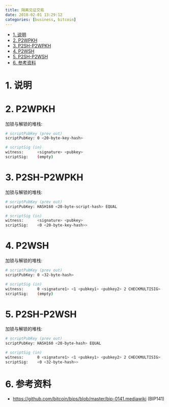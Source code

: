 ```yaml
---
title: 隔离见证交易
date: 2018-02-01 13:29:12
categories: [business, bitcoin]
---
```


<!-- TOC -->

- [1. 说明](#1-说明)
- [2. P2WPKH](#2-p2wpkh)
- [3. P2SH-P2WPKH](#3-p2sh-p2wpkh)
- [4. P2WSH](#4-p2wsh)
- [5. P2SH-P2WSH](#5-p2sh-p2wsh)
- [6. 参考资料](#6-参考资料)

<!-- /TOC -->

<a id="markdown-1-说明" name="1-说明"></a>
# 1. 说明


<a id="markdown-2-p2wpkh" name="2-p2wpkh"></a>
# 2. P2WPKH

加锁与解锁的堆栈:

```bash
# scriptPubKey (prev out)
scriptPubKey: 0 <20-byte-key-hash>

# scriptSig (in)
witness:      <signature> <pubkey>
scriptSig:    (empty)
```

<a id="markdown-3-p2sh-p2wpkh" name="3-p2sh-p2wpkh"></a>
# 3. P2SH-P2WPKH


加锁与解锁的堆栈:

```bash
# scriptPubKey (prev out)
scriptPubKey: HASH160 <20-byte-script-hash> EQUAL

# scriptSig (in)
witness:      <signature> <pubkey>
scriptSig:    <0 <20-byte-key-hash>>
```

<a id="markdown-4-p2wsh" name="4-p2wsh"></a>
# 4. P2WSH

加锁与解锁的堆栈:

```bash
# scriptPubKey (prev out)
scriptPubKey: 0 <32-byte-hash>

# scriptSig (in)
witness:      0 <signature1> <1 <pubkey1> <pubkey2> 2 CHECKMULTISIG>
scriptSig:    (empty)
```

<a id="markdown-5-p2sh-p2wsh" name="5-p2sh-p2wsh"></a>
# 5. P2SH-P2WSH


加锁与解锁的堆栈:

```bash
# scriptPubKey (prev out)
scriptPubKey: HASH160 <20-byte-hash> EQUAL

# scriptSig (in)
witness:      0 <signature1> <1 <pubkey1> <pubkey2> 2 CHECKMULTISIG>
scriptSig:    <0 <32-byte-hash>>
```

<a id="markdown-6-参考资料" name="6-参考资料"></a>
# 6. 参考资料

* https://github.com/bitcoin/bips/blob/master/bip-0141.mediawiki (BIP141)
